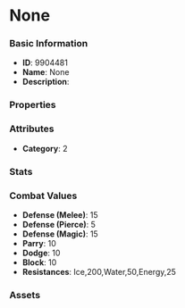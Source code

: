 # None



### Basic Information

- **ID**: 9904481
- **Name**: None
- **Description**: 

### Properties


### Attributes

- **Category**: 2

### Stats


### Combat Values

- **Defense (Melee)**: 15
- **Defense (Pierce)**: 5
- **Defense (Magic)**: 15
- **Parry**: 10
- **Dodge**: 10
- **Block**: 10
- **Resistances**: Ice,200,Water,50,Energy,25

### Assets


